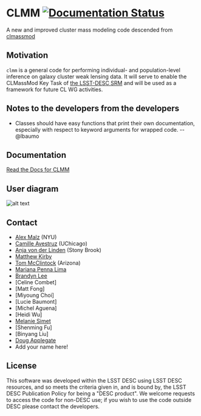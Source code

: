 

# CLMM [![Documentation Status](https://readthedocs.org/projects/clmm/badge/?version=master)](https://clmm.readthedocs.io/en/master/?badge=master)

A new and improved cluster mass modeling code descended from [clmassmod](https://github.com/LSSTDESC/clmassmod)

## Motivation

`clmm` is a general code for performing individual- and population-level inference on galaxy cluster weak lensing data.  It will serve to enable the CLMassMod Key Task of [the LSST-DESC SRM](http://lsst-desc.org/sites/default/files/DESC_SRM_V1_1.pdf) and will be used as a framework for future CL WG activities.

## Notes to the developers from the developers

* Classes should have easy functions that print their own documentation, especially with respect to keyword arguments for wrapped code.  --@lbaumo

## Documentation

[Read the Docs for CLMM](https://clmm.readthedocs.io/en/latest/index.html)

## User diagram

![alt text](https://docs.google.com/drawings/d/e/2PACX-1vTW-znFgWbhgJZBFIyLNvv1oJzFa7FJHpi1o3_KHfV99pB4DDk3iiWxjdSCUPl1OG3zeiW9QxPQaYpe/pub?w=1477&h=1040)

## Contact

* [Alex Malz](https://github.com/aimalz) (NYU)
* [Camille Avestruz](https://github.com/cavestruz) (UChicago)
* [Anja von der Linden](https://github.com/anjavdl) (Stony Brook)
* [Matthew Kirby](https://github.com/matthewkirby)
* [Tom McClintock](https://github.com/tmcclintock) (Arizona)
* [Mariana Penna Lima](https://github.com/pennalima)
* [Brandyn Lee](https://github.com/brandynlee)
* [Celine Combet]
* [Matt Fong]
* [Miyoung Choi]
* [Lucie Baumont]
* [Michel Aguena]
* [Heidi Wu]
* [Melanie Simet](https://github.com/msimet)
* [Shenming Fu]
* [Binyang Liu]
* [Doug Applegate](https://github.com/deapplegate)
* Add your name here!

## License
This software was developed within the LSST DESC using LSST DESC resources, and so meets the criteria given in, and is bound by, the LSST DESC Publication Policy for being a "DESC product". We welcome requests to access the code for non-DESC use; if you wish to use the code outside DESC please contact the developers.
